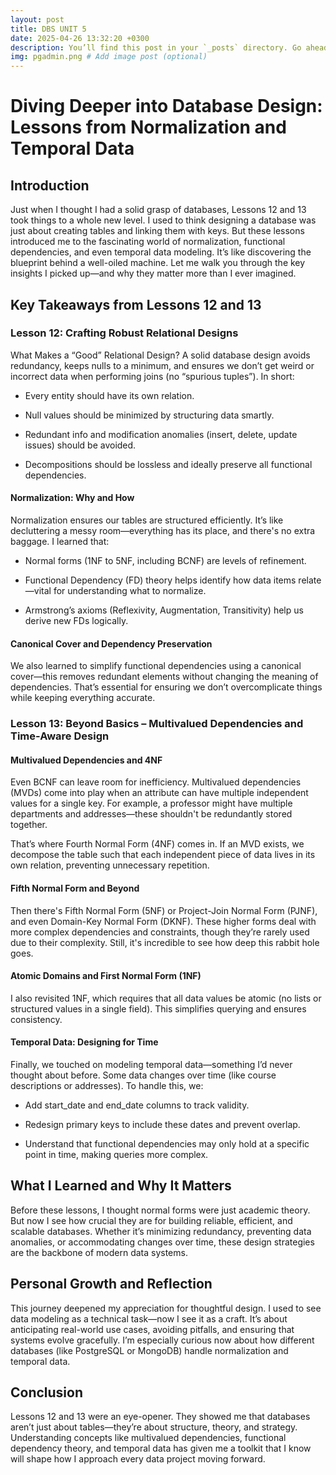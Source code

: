 ```yaml
---
layout: post
title: DBS UNIT 5
date: 2025-04-26 13:32:20 +0300
description: You’ll find this post in your `_posts` directory. Go ahead and edit it and re-build the site to see your changes. # Add post description (optional)
img: pgadmin.png # Add image post (optional)
---
```


# Diving Deeper into Database Design: Lessons from Normalization and Temporal Data
## Introduction
Just when I thought I had a solid grasp of databases, Lessons 12 and 13 took things to a whole new level. I used to think designing a database was just about creating tables and linking them with keys. But these lessons introduced me to the fascinating world of normalization, functional dependencies, and even temporal data modeling. It’s like discovering the blueprint behind a well-oiled machine. Let me walk you through the key insights I picked up—and why they matter more than I ever imagined.

## Key Takeaways from Lessons 12 and 13
### Lesson 12: Crafting Robust Relational Designs
What Makes a “Good” Relational Design?
A solid database design avoids redundancy, keeps nulls to a minimum, and ensures we don’t get weird or incorrect data when performing joins (no “spurious tuples”). In short:

- Every entity should have its own relation.

- Null values should be minimized by structuring data smartly.

- Redundant info and modification anomalies (insert, delete, update issues) should be avoided.

- Decompositions should be lossless and ideally preserve all functional dependencies.

#### Normalization: Why and How
Normalization ensures our tables are structured efficiently. It’s like decluttering a messy room—everything has its place, and there's no extra baggage. I learned that:

- Normal forms (1NF to 5NF, including BCNF) are levels of refinement.

- Functional Dependency (FD) theory helps identify how data items relate—vital for understanding what to normalize.

- Armstrong’s axioms (Reflexivity, Augmentation, Transitivity) help us derive new FDs logically.

#### Canonical Cover and Dependency Preservation
We also learned to simplify functional dependencies using a canonical cover—this removes redundant elements without changing the meaning of dependencies. That’s essential for ensuring we don’t overcomplicate things while keeping everything accurate.

### Lesson 13: Beyond Basics – Multivalued Dependencies and Time-Aware Design
#### Multivalued Dependencies and 4NF
Even BCNF can leave room for inefficiency. Multivalued dependencies (MVDs) come into play when an attribute can have multiple independent values for a single key. For example, a professor might have multiple departments and addresses—these shouldn't be redundantly stored together.

That’s where Fourth Normal Form (4NF) comes in. If an MVD exists, we decompose the table such that each independent piece of data lives in its own relation, preventing unnecessary repetition.

#### Fifth Normal Form and Beyond
Then there's Fifth Normal Form (5NF) or Project-Join Normal Form (PJNF), and even Domain-Key Normal Form (DKNF). These higher forms deal with more complex dependencies and constraints, though they’re rarely used due to their complexity. Still, it's incredible to see how deep this rabbit hole goes.

#### Atomic Domains and First Normal Form (1NF)
I also revisited 1NF, which requires that all data values be atomic (no lists or structured values in a single field). This simplifies querying and ensures consistency.

#### Temporal Data: Designing for Time
Finally, we touched on modeling temporal data—something I’d never thought about before. Some data changes over time (like course descriptions or addresses). To handle this, we:

- Add start_date and end_date columns to track validity.

- Redesign primary keys to include these dates and prevent overlap.

- Understand that functional dependencies may only hold at a specific point in time, making queries more complex.

## What I Learned and Why It Matters
Before these lessons, I thought normal forms were just academic theory. But now I see how crucial they are for building reliable, efficient, and scalable databases. Whether it’s minimizing redundancy, preventing data anomalies, or accommodating changes over time, these design strategies are the backbone of modern data systems.

## Personal Growth and Reflection
This journey deepened my appreciation for thoughtful design. I used to see data modeling as a technical task—now I see it as a craft. It’s about anticipating real-world use cases, avoiding pitfalls, and ensuring that systems evolve gracefully. I’m especially curious now about how different databases (like PostgreSQL or MongoDB) handle normalization and temporal data.

## Conclusion
Lessons 12 and 13 were an eye-opener. They showed me that databases aren’t just about tables—they’re about structure, theory, and strategy. Understanding concepts like multivalued dependencies, functional dependency theory, and temporal data has given me a toolkit that I know will shape how I approach every data project moving forward.

